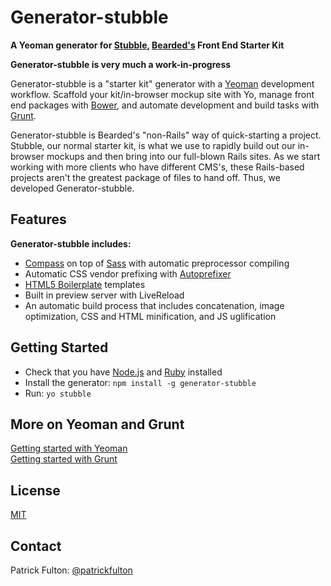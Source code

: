# Generator-stubble

**A Yeoman generator for [Stubble](https://github.com/beardedstudio/stubble), [Bearded's](http://www.bearded.com/) Front End Starter Kit**

**Generator-stubble is very much a work-in-progress**

Generator-stubble is a "starter kit" generator with a [Yeoman](http://yeoman.io/) development workflow. Scaffold your kit/in-browser mockup site with Yo, manage front end packages with [Bower](http://bower.io/), and automate development and build tasks with [Grunt](http://gruntjs.com/). 

Generator-stubble is Bearded's "non-Rails" way of quick-starting a project. Stubble, our normal starter kit, is what we use to rapidly build out our in-browser mockups and then bring into our full-blown Rails sites. As we start working with more clients who have different CMS's, these Rails-based projects aren't the greatest package of files to hand off. Thus, we developed Generator-stubble.

## Features

**Generator-stubble includes:**

- [Compass](http://compass-style.org/) on top of [Sass](http://sass-lang.com/) with automatic preprocessor compiling
- Automatic CSS vendor prefixing with [Autoprefixer](https://github.com/ai/autoprefixer)
- [HTML5 Boilerplate](http://html5boilerplate.com/) templates
- Built in preview server with LiveReload
- An automatic build process that includes concatenation, image optimization, CSS and HTML minification, and JS uglification

## Getting Started

- Check that you have [Node.js](http://nodejs.org/) and [Ruby](http://www.ruby-lang.org/) installed
- Install the generator: `npm install -g generator-stubble`
- Run: `yo stubble`

## More on Yeoman and Grunt

[Getting started with Yeoman](http://yeoman.io/gettingstarted.html)  
[Getting started with Grunt](http://gruntjs.com/getting-started)

## License
[MIT](http://opensource.org/licenses/MIT)

## Contact
Patrick Fulton: [@patrickfulton](http://twitter.com/patrickfulton)